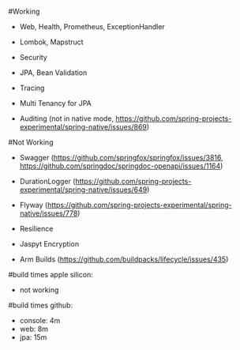 #Working
- Web, Health, Prometheus, ExceptionHandler
- Lombok, Mapstruct
- Security

- JPA, Bean Validation

- Tracing

- Multi Tenancy for JPA
- Auditing (not in native mode, https://github.com/spring-projects-experimental/spring-native/issues/869)               

#Not Working
- Swagger (https://github.com/springfox/springfox/issues/3816, https://github.com/springdoc/springdoc-openapi/issues/1164)
- DurationLogger (https://github.com/spring-projects-experimental/spring-native/issues/649)
  
- Flyway (https://github.com/spring-projects-experimental/spring-native/issues/778)
- Resilience

- Jaspyt Encryption
  
- Arm Builds (https://github.com/buildpacks/lifecycle/issues/435)

#build times apple silicon:
- not working

#build times github:
- console: 4m
- web: 8m
- jpa: 15m